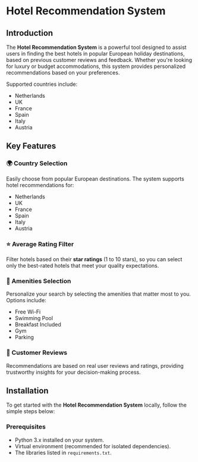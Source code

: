 # Hotel Recommendation System

## Introduction
The **Hotel Recommendation System** is a powerful tool designed to assist users in finding the best hotels in popular European holiday destinations, based on previous customer reviews and feedback. Whether you're looking for luxury or budget accommodations, this system provides personalized recommendations based on your preferences.

Supported countries include:

- Netherlands
- UK
- France
- Spain
- Italy
- Austria

## Key Features

### 🌍 Country Selection
Easily choose from popular European destinations. The system supports hotel recommendations for:

- Netherlands
- UK
- France
- Spain
- Italy
- Austria

### ⭐ Average Rating Filter
Filter hotels based on their **star ratings** (1 to 10 stars), so you can select only the best-rated hotels that meet your quality expectations.

### 🏨 Amenities Selection
Personalize your search by selecting the amenities that matter most to you. Options include:

- Free Wi-Fi
- Swimming Pool
- Breakfast Included
- Gym
- Parking

### 📝 Customer Reviews
Recommendations are based on real user reviews and ratings, providing trustworthy insights for your decision-making process.

## Installation

To get started with the **Hotel Recommendation System** locally, follow the simple steps below:

### Prerequisites

- Python 3.x installed on your system.
- Virtual environment (recommended for isolated dependencies).
- The libraries listed in `requirements.txt`.
